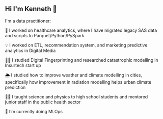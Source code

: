 ## Hi I'm Kenneth 👋
I'm a data practitioner:

🔭 I worked on healthcare analytics, where I have migrated legacy SAS data and scripts to Parquet/Python/PySpark

💡 I worked on ETL, recommendation system, and marketing predictive analytics in Digital Media

🕵️‍♂️ I studied Digital Fingerprinting and researched catastrophic modelling in Insurtech start up

🌦️ I studied how to improve weather and climate modelling in cities, specifically how improvement in radiation modelling helps urban climate prediction

👩‍🏫 I taught science and physics to high school students and mentored junior staff in the public health sector

🌱 I’m currently doing MLOps
